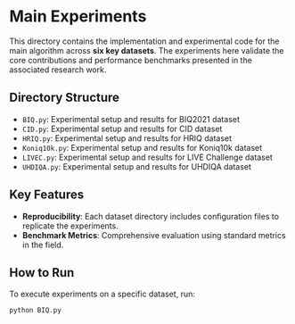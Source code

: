 # Main Experiments

This directory contains the implementation and experimental code for the main algorithm across **six key datasets**. The experiments here validate the core contributions and performance benchmarks presented in the associated research work.

## Directory Structure
- `BIQ.py`: Experimental setup and results for BIQ2021 dataset
- `CID.py`: Experimental setup and results for CID dataset
- `HRIQ.py`: Experimental setup and results for HRIQ dataset
- `Koniq10k.py`: Experimental setup and results for Koniq10k dataset
- `LIVEC.py`: Experimental setup and results for LIVE Challenge dataset
- `UHDIQA.py`: Experimental setup and results for UHDIQA dataset

## Key Features
- **Reproducibility**: Each dataset directory includes configuration files to replicate the experiments.
- **Benchmark Metrics**: Comprehensive evaluation using standard metrics in the field.

## How to Run
To execute experiments on a specific dataset, run:
```bash
python BIQ.py
